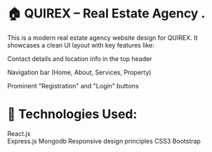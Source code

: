 # 🏠 QUIREX – Real Estate Agency .
This is a modern real estate agency website  design for QUIREX.
It showcases a clean UI layout with key features like:

Contact details and location info in the top header

Navigation bar (Home, About, Services, Property)

Prominent "Registration" and "Login" buttons

# 🔧 Technologies Used:<br>
   React.js <br>
   Express.js
   Mongodb
Responsive design principles
 CSS3
Bootstrap


